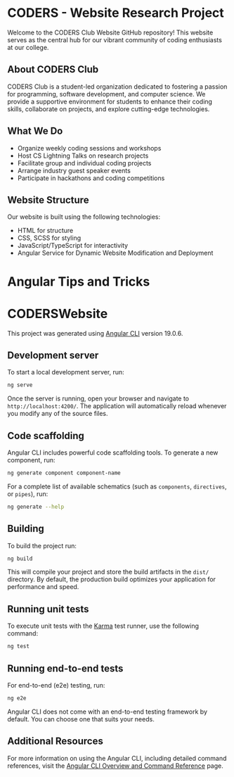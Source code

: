 # CODERS - Website Research Project

Welcome to the CODERS Club Website GitHub repository! This website serves as the central hub for our vibrant community of coding enthusiasts at our college.

## About CODERS Club

CODERS Club is a student-led organization dedicated to fostering a passion for programming, software development, and computer science. We provide a supportive environment for students to enhance their coding skills, collaborate on projects, and explore cutting-edge technologies.

## What We Do

- Organize weekly coding sessions and workshops
- Host CS Lightning Talks on research projects
- Facilitate group and individual coding projects
- Arrange industry guest speaker events
- Participate in hackathons and coding competitions

## Website Structure

Our website is built using the following technologies:
- HTML for structure
- CSS, SCSS for styling
- JavaScript/TypeScript for interactivity
- Angular Service for Dynamic Website Modification and Deployment
  

# Angular Tips and Tricks

# CODERSWebsite

This project was generated using [Angular CLI](https://github.com/angular/angular-cli) version 19.0.6.

## Development server

To start a local development server, run:

```bash
ng serve
```

Once the server is running, open your browser and navigate to `http://localhost:4200/`. The application will automatically reload whenever you modify any of the source files.

## Code scaffolding

Angular CLI includes powerful code scaffolding tools. To generate a new component, run:

```bash
ng generate component component-name
```

For a complete list of available schematics (such as `components`, `directives`, or `pipes`), run:

```bash
ng generate --help
```

## Building

To build the project run:

```bash
ng build
```

This will compile your project and store the build artifacts in the `dist/` directory. By default, the production build optimizes your application for performance and speed.

## Running unit tests

To execute unit tests with the [Karma](https://karma-runner.github.io) test runner, use the following command:

```bash
ng test
```

## Running end-to-end tests

For end-to-end (e2e) testing, run:

```bash
ng e2e
```

Angular CLI does not come with an end-to-end testing framework by default. You can choose one that suits your needs.

## Additional Resources

For more information on using the Angular CLI, including detailed command references, visit the [Angular CLI Overview and Command Reference](https://angular.dev/tools/cli) page.
